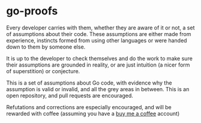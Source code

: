 # go-proofs

Every developer carries with them, whether they are aware of it or not, a set of 
assumptions about their code.  These assumptions are either made from experience, 
instincts formed from using other languages or were handed down to them by someone
else.

It is up to the developer to check themselves and do the work to make sure their 
assumptions are grounded in reality, or are just intuition (a nicer form of superstition)
or conjecture.

This is a set of assumptions about Go code, with evidence why the assumption is 
valid or invalid, and all the grey areas in between.  This is an open repository, 
and pull requests are encouraged.

Refutations and corrections are especially encouraged, and will be rewarded with 
coffee (assuming you have a [buy me a coffee](https://www.buymeacoffee.com/) account)
